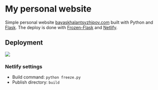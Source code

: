 # My personal website

Simple personal website [bayaskhalantsyzhipov.com](https://bayaskhalantsyzhipov.com/) built with Python and [Flask](http://flask.pocoo.org/).
The deploy is done with [Frozen-Flask](https://pythonhosted.org/Frozen-Flask/) and [Netlify](https://www.netlify.com/).

## Deployment

<a href="https://www.netlify.com">
  <img src="https://www.netlify.com/img/global/badges/netlify-dark.svg"/>
</a>

### Netlify settings

* Build command: `python freeze.py`
* Publish directory: `build`
